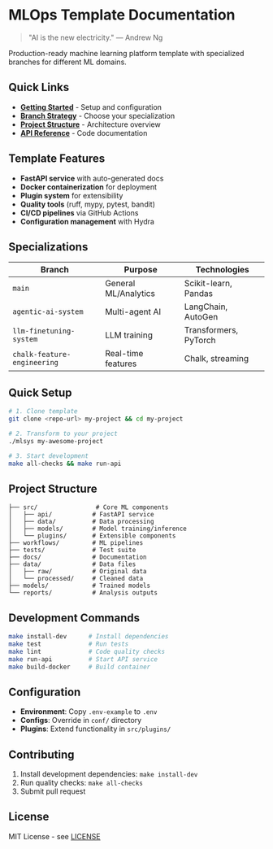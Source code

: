 # MLOps Template Documentation

> "AI is the new electricity." — Andrew Ng

Production-ready machine learning platform template with specialized branches for different ML domains.

## Quick Links

- **[Getting Started](getting-started.md)** - Setup and configuration
- **[Branch Strategy](../branching_strategy.md)** - Choose your specialization
- **[Project Structure](user-guide/project-structure.md)** - Architecture overview
- **[API Reference](api/data_utils.md)** - Code documentation

## Template Features

- **FastAPI service** with auto-generated docs
- **Docker containerization** for deployment
- **Plugin system** for extensibility
- **Quality tools** (ruff, mypy, pytest, bandit)
- **CI/CD pipelines** via GitHub Actions
- **Configuration management** with Hydra

## Specializations

| Branch | Purpose | Technologies |
|--------|---------|-------------|
| `main` | General ML/Analytics | Scikit-learn, Pandas |
| `agentic-ai-system` | Multi-agent AI | LangChain, AutoGen |
| `llm-finetuning-system` | LLM training | Transformers, PyTorch |
| `chalk-feature-engineering` | Real-time features | Chalk, streaming |

## Quick Setup

```bash
# 1. Clone template
git clone <repo-url> my-project && cd my-project

# 2. Transform to your project
./mlsys my-awesome-project

# 3. Start development
make all-checks && make run-api
```

## Project Structure

```
├── src/                # Core ML components
│   ├── api/           # FastAPI service
│   ├── data/          # Data processing
│   ├── models/        # Model training/inference
│   └── plugins/       # Extensible components
├── workflows/         # ML pipelines
├── tests/             # Test suite
├── docs/              # Documentation
├── data/              # Data files
│   ├── raw/           # Original data
│   └── processed/     # Cleaned data
├── models/            # Trained models
└── reports/           # Analysis outputs
```

## Development Commands

```bash
make install-dev      # Install dependencies
make test             # Run tests
make lint             # Code quality checks
make run-api          # Start API service
make build-docker     # Build container
```

## Configuration

- **Environment**: Copy `.env-example` to `.env`
- **Configs**: Override in `conf/` directory
- **Plugins**: Extend functionality in `src/plugins/`

## Contributing

1. Install development dependencies: `make install-dev`
2. Run quality checks: `make all-checks`
3. Submit pull request

## License

MIT License - see [LICENSE](../LICENSE)
